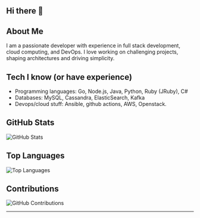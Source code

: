 ## Hi there 👋

## About Me
I am a passionate developer with experience in full stack development, cloud computing, and DevOps. I love working on challenging projects, shaping architectures and driving simplicity.

## Tech I know (or have experience)
* Programming languages: Go, Node.js, Java, Python, Ruby (JRuby), C#
* Databases: MySQL, Cassandra, ElasticSearch, Kafka
* Devops/cloud stuff: Ansible, github actions, AWS, Openstack. 

## GitHub Stats

![GitHub Stats](https://github-readme-stats.vercel.app/api?username=gstelang&show_icons=true&theme=radical)

## Top Languages

![Top Languages](https://github-readme-stats.vercel.app/api/top-langs/?username=gstelang&layout=compact&theme=radical)

## Contributions

![GitHub Contributions](https://github-readme-streak-stats.herokuapp.com/?user=gstelang&theme=radical)

---
